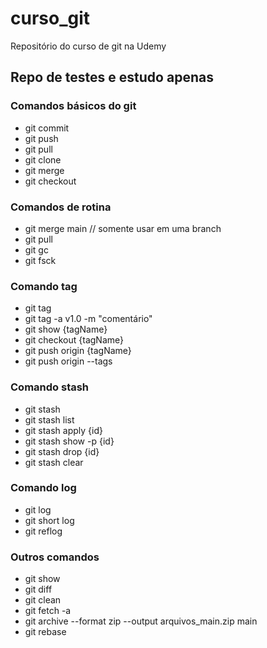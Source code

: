 # curso_git

Repositório do curso de git na Udemy

## Repo de testes e estudo apenas

### Comandos básicos do git
* git commit
* git push
* git pull
* git clone
* git merge
* git checkout

### Comandos de rotina
* git merge main // somente usar em uma branch
* git pull
* git gc
* git fsck

### Comando tag
* git tag
* git tag -a v1.0 -m "comentário"
* git show {tagName}
* git checkout {tagName}
* git push origin {tagName}
* git push origin --tags

### Comando stash
* git stash
* git stash list
* git stash apply {id}
* git stash show -p {id}
* git stash drop {id}
* git stash clear

### Comando log
* git log
* git short log
* git reflog

### Outros comandos
* git show
* git diff
* git clean
* git fetch -a
* git archive --format zip --output arquivos_main.zip main
* git rebase
